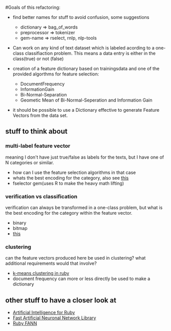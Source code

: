 #Goals of this refactoring:

- find better names for stuff to avoid confusion, some suggestions
  - dictionary => bag_of_words
  - preprocessor => tokenizer
  - gem-name => rselect, rnlp, nlp-tools

- Can work on any kind of text dataset which is labeled acording to a one-class
classifiaction problem. This means a data entry is either in the class(true) or
not (false)

- creation of a feature dictionary based on trainingsdata and one of the
provided algorthms for feature selection:
  - DocumentFrequency
  - InformationGain
  - Bi-Normal-Separation
  - Geometic Mean of Bi-Normal-Seperation and Information Gain

- it should be possible to use a Dictionary effective to generate Feature
Vectors from the data set.

## stuff to think about

### multi-label feature vector

meaning I don't have just true/false as labels for the texts, but I have one of
N categories or similar.

- how can I use the feature selection algorithms in that case
- whats the best encoding for the category, also see [this](ftp://ftp.sas.com/pub/neural/FAQ2.html#A_cat)
- fselector gem(uses R to make the heavy math lifting)

### verification vs classification

verification can always be transformed in a one-class problem, but what is the
best encoding for the category within the feature vector.

- binary
- bitmap
- [this](ftp://ftp.sas.com/pub/neural/FAQ2.html#A_cat)

### clustering

can the feature vectors produced here be used in clustering?
what additional requirements would that involve?

- [k-means clustering in ruby](http://colinfdrake.com/2011/05/28/clustering-in-ruby.html)
- document frequency can more or less directly be used to make a dictionary

## other stuff to have a closer look at

- [Artificial Intelligence for Ruby](http://www.ai4r.org/)
- [Fast Artificial Neuronal Network Library](http://leenissen.dk/fann/wp/)
- [Ruby FANN](https://github.com/tangledpath/ruby-fann)